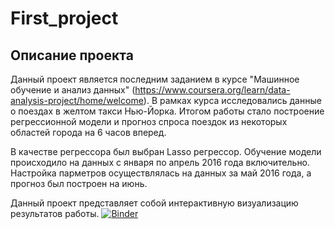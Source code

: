 # First_project
## Описание проекта

Данный проект является последним заданием в курсе "Машинное обучение и анализ данных" (<https://www.coursera.org/learn/data-analysis-project/home/welcome>). В рамках курса исследовались данные о поездах в желтом такси Нью-Йорка. Итогом работы стало построение регрессионной модели и прогноз спроса поездок из некоторых областей города на 6 часов вперед. 


В качестве регрессора был выбран Lasso регрессор. Обучение модели происходило на данных с января по апрель 2016 года включительно. Настройка парметров осуществлялась на данных за май 2016 года, а прогноз был построен на июнь.


Данный проект представляет собой интерактивную визуализацию результатов работы.
[![Binder](https://mybinder.org/badge_logo.svg)](https://mybinder.org/v2/gh/SKorzeneva/First_project/master?filepath=Taxi.ipynb)
